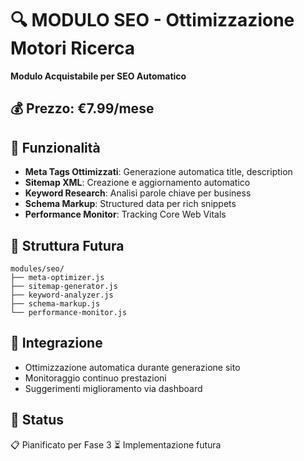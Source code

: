 # 🔍 MODULO SEO - Ottimizzazione Motori Ricerca

**Modulo Acquistabile per SEO Automatico**

## 💰 **Prezzo**: €7.99/mese

## 🎯 **Funzionalità**
- **Meta Tags Ottimizzati**: Generazione automatica title, description
- **Sitemap XML**: Creazione e aggiornamento automatico
- **Keyword Research**: Analisi parole chiave per business
- **Schema Markup**: Structured data per rich snippets
- **Performance Monitor**: Tracking Core Web Vitals

## 📁 **Struttura Futura**
```
modules/seo/
├── meta-optimizer.js
├── sitemap-generator.js
├── keyword-analyzer.js
├── schema-markup.js
└── performance-monitor.js
```

## 🔄 **Integrazione**
- Ottimizzazione automatica durante generazione sito
- Monitoraggio continuo prestazioni
- Suggerimenti miglioramento via dashboard

## 🚀 **Status**
📋 Pianificato per Fase 3
⏳ Implementazione futura
